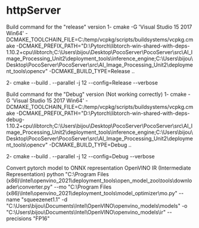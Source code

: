 # httpServer
Build command for the "release" version
1- cmake -G 'Visual Studio 15 2017 Win64' -DCMAKE_TOOLCHAIN_FILE=C:/temp/vcpkg/scripts/buildsystems/vcpkg.cmake 
	-DCMAKE_PREFIX_PATH="D:\Pytorch\libtorch-win-shared-with-deps-1.10.2+cpu\libtorch;C:\Users\bijou\Desktop\PocoServer\PocoServer\src\AI_Image_Processing_Unit2\deployment_tools\inference_engine;C:\Users\bijou\Desktop\PocoServer\PocoServer\src\AI_Image_Processing_Unit2\deployment_tools\opencv" 
	-DCMAKE_BUILD_TYPE=Release ..

2- cmake --build . --parallel -j 12 --config=Release --verbose 


Build command for the "Debug" version (Not working correctly)
1- cmake -G 'Visual Studio 15 2017 Win64' -DCMAKE_TOOLCHAIN_FILE=C:/temp/vcpkg/scripts/buildsystems/vcpkg.cmake 
	-DCMAKE_PREFIX_PATH="D:\Pytorch\libtorch-win-shared-with-deps-debug-1.10.2+cpu\libtorch;C:\Users\bijou\Desktop\PocoServer\PocoServer\src\AI_Image_Processing_Unit2\deployment_tools\inference_engine;C:\Users\bijou\Desktop\PocoServer\PocoServer\src\AI_Image_Processing_Unit2\deployment_tools\opencv" 
	-DCMAKE_BUILD_TYPE=Debug ..

2- cmake --build . --parallel -j 12 --config=Debug --verbose 


Convert pytorch model to ONNX representation OpenVINO IR (Intermediate Representation)
python "C:\Program Files (x86)\Intel\openvino_2021\deployment_tools\open_model_zoo\tools\downloader\converter.py" 
--mo "C:\Program Files (x86)\Intel\openvino_2021\deployment_tools\model_optimizer\mo.py" --name "squeezenet1.1" 
-d "C:\Users\bijou\Documents\Intel\OpenVINO\openvino_models\models" 
-o "C:\Users\bijou\Documents\Intel\OpenVINO\openvino_models\ir" --precisions "FP16"
